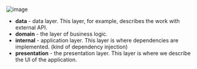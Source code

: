 ![image](https://user-images.githubusercontent.com/63263301/218270171-afe87a8b-dd4e-49bf-9ba5-53cf2f1e93ea.png)


- **data** - data layer. This layer, for example, describes the work with external API.
- **domain** - the layer of business logic.
- **internal** - application layer. This layer is where dependencies are implemented. (kind of dependency injection)
- **presentation** - the presentation layer. This layer is where we describe the UI of the application.
